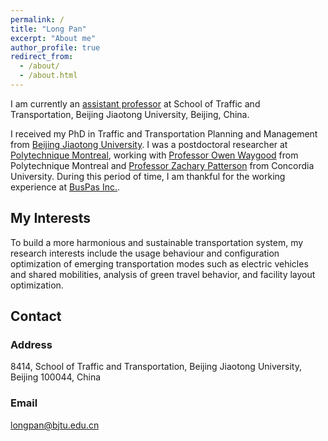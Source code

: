 ```yaml
---
permalink: /
title: "Long Pan"
excerpt: "About me"
author_profile: true
redirect_from: 
  - /about/
  - /about.html
---
```


I am currently an [assistant professor](http://faculty.bjtu.edu.cn/trans/9962.html#jybj) at School of Traffic and Transportation, Beijing Jiaotong University, Beijing, China. 

I received my PhD in Traffic and Transportation Planning and Management from [Beijing Jiaotong University](http://en.bjtu.edu.cn/). I was a postdoctoral researcher at [Polytechnique Montreal](https://www.polymtl.ca/en/), working with [Professor Owen Waygood](https://www.polymtl.ca/expertises/en/waygood-owen) from Polytechnique Montreal and [Professor Zachary Patterson](https://www.concordia.ca/faculty/zachary-patterson.html) from Concordia University. During this period of time, I am thankful for the working experience at [BusPas Inc.](https://buspas.com/en/).

## My Interests
To build a more harmonious and sustainable transportation system, my research interests include the usage behaviour and configuration optimization of emerging transportation modes such as electric vehicles and shared mobilities, analysis of green travel behavior, and facility layout optimization.

## Contact
### Address
8414, School of Traffic and Transportation, Beijing Jiaotong University, Beijing 100044, China

### Email
longpan@bjtu.edu.cn
